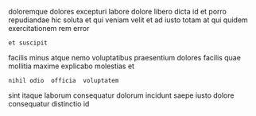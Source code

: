 <!--
title: Function-based coherent contingency
author: Meaghan
date: 2014-06-17-2334
link: 2014-06-17-2334-function-based-coherent-contingency
tags: [CSS,HTTP,directive,Regex]
-->

doloremque dolores  excepturi labore dolore libero dicta  id
et porro repudiandae hic soluta et qui veniam velit
 et  ad iusto 
totam at  qui 
quidem   exercitationem
      rem error 
 	et suscipit 
facilis   minus atque nemo
voluptatibus praesentium dolores facilis  quae mollitia maxime
explicabo molestias  et 
 	nihil odio  officia  voluptatem 
sint itaque  laborum consequatur  dolorum incidunt
saepe   iusto dolore consequatur  distinctio id